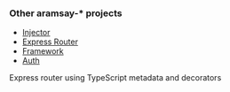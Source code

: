 ### Other aramsay-* projects

* [Injector](https://github.com/andrewaramsay/aramsay-injector)
* [Express Router](https://github.com/andrewaramsay/aramsay-express-router)
* [Framework](https://github.com/andrewaramsay/aramsay-framework)
* [Auth](https://github.com/andrewaramsay/aramsay-auth)

Express router using TypeScript metadata and decorators
